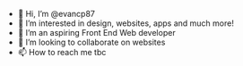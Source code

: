 - 👋 Hi, I’m @evancp87
- 👀 I’m interested in design, websites, apps and much more!
- 🌱 I’m an aspiring Front End Web developer
- 💞️ I’m looking to collaborate on websites
- 📫 How to reach me tbc


